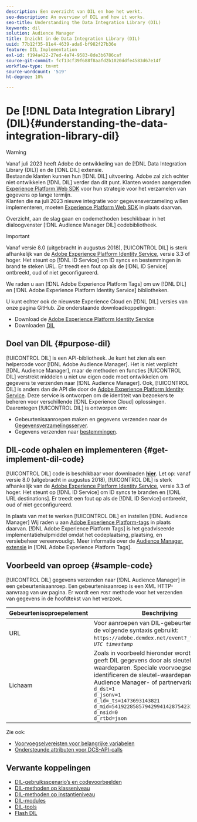```yaml
---
description: Een overzicht van DIL en hoe het werkt.
seo-description: An overview of DIL and how it works.
seo-title: Understanding the Data Integration Library (DIL)
keywords: dil
solution: Audience Manager
title: Inzicht in de Data Integration Library (DIL)
uuid: 77b12f35-81e4-4639-ada6-bf982f27b36e
feature: DIL Implementation
exl-id: f194a422-27ed-4a74-9583-8de3b6786caf
source-git-commit: fcf13cf39f688f8aafd2b1020ddfe4583d67e14f
workflow-type: tm+mt
source-wordcount: '519'
ht-degree: 10%

---
```


# De [!DNL Data Integration Library] (DIL){#understanding-the-data-integration-library-dil}

>[!WARNING]
>
>Vanaf juli 2023 heeft Adobe de ontwikkeling van de [!DNL Data Integration Library (DIL)] en de [!DNL DIL] extensie.
><br>
>Bestaande klanten kunnen hun [!DNL DIL] uitvoering. Adobe zal zich echter niet ontwikkelen [!DNL DIL] verder dan dit punt. Klanten worden aangeraden [Experience Platform Web SDK](https://experienceleague.adobe.com/docs/experience-platform/edge/home.html?lang=en) voor hun strategie voor het verzamelen van gegevens op lange termijn.
><br>
>Klanten die na juli 2023 nieuwe integratie voor gegevensverzameling willen implementeren, moeten [Experience Platform Web SDK](https://experienceleague.adobe.com/docs/experience-platform/edge/home.html?lang=en) in plaats daarvan.

Overzicht, aan de slag gaan en codemethoden beschikbaar in het dialoogvenster [!DNL Audience Manager DIL] codebibliotheek.

>[!IMPORTANT]
>
>Vanaf versie 8.0 (uitgebracht in augustus 2018), [!UICONTROL DIL] is sterk afhankelijk van de [Adobe Experience Platform Identity Service](https://experienceleague.adobe.com/docs/id-service/using/home.html), versie 3.3 of hoger. Het steunt op [!DNL ID Service] om ID syncs en bestemmingen in brand te steken URL. Er treedt een fout op als de [!DNL ID Service] ontbreekt, oud of niet geconfigureerd.
>
>We raden u aan [!DNL Adobe Experience Platform Tags] om uw [!DNL DIL] en [!DNL Adobe Experience Platform Identity Service] bibliotheken.

U kunt echter ook de nieuwste Experience Cloud en [!DNL DIL] versies van onze pagina GitHub. Zie onderstaande downloadkoppelingen:

* Download de [Adobe Experience Platform Identity Service](https://github.com/Adobe-Marketing-Cloud/id-service/releases)
* Downloaden [DIL](https://github.com/Adobe-Marketing-Cloud/dil/releases)

## Doel van DIL {#purpose-dil}

[!UICONTROL DIL] is een API-bibliotheek. Je kunt het zien als een helpercode voor [!DNL Adobe Audience Manager]. Het is niet verplicht [!DNL Audience Manager], maar de methoden en functies [!UICONTROL DIL] verstrekt middelen u niet uw eigen code moet ontwikkelen om gegevens te verzenden naar [!DNL Audience Manager]. Ook, [!UICONTROL DIL] is anders dan de API die door de [Adobe Experience Platform Identity Service](https://experienceleague.adobe.com/docs/id-service/using/home.html). Deze service is ontworpen om de identiteit van bezoekers te beheren voor verschillende [!DNL Experience Cloud] oplossingen. Daarentegen [!UICONTROL DIL] is ontworpen om:

* Gebeurtenisaanroepen maken en gegevens verzenden naar de [Gegevensverzamelingsserver](../reference/system-components/components-data-collection.md).
* Gegevens verzenden naar [bestemmingen](../features/destinations/destinations.md).

## DIL-code ophalen en implementeren {#get-implement-dil-code}

[!UICONTROL DIL] code is beschikbaar voor downloaden **[hier](https://github.com/Adobe-Marketing-Cloud/dil/releases)**. Let op: vanaf versie 8.0 (uitgebracht in augustus 2018), [!UICONTROL DIL] is sterk afhankelijk van de [Adobe Experience Platform Identity Service](https://experienceleague.adobe.com/docs/id-service/using/home.html), versie 3.3 of hoger. Het steunt op [!DNL ID Service] om ID syncs te branden en [!DNL URL destinations]. Er treedt een fout op als de [!DNL ID Service] ontbreekt, oud of niet geconfigureerd.

In plaats van met te werken [!UICONTROL DIL] en instellen [!DNL Audience Manager] Wij raden u aan [Adobe Experience Platform-tags](https://experienceleague.adobe.com/docs/experience-platform/tags/home.html) in plaats daarvan. [!DNL Adobe Experience Platform Tags] is het geadviseerde implementatiehulpmiddel omdat het codeplaatsing, plaatsing, en versiebeheer vereenvoudigt. Meer informatie over de [Audience Manager, extensie](https://experienceleague.adobe.com/docs/experience-platform/tags/extensions/adobe/audience-manager/overview.html) in [!DNL Adobe Experience Platform Tags].

## Voorbeeld van oproep {#sample-code}

[!UICONTROL DIL] gegevens verzenden naar [!DNL Audience Manager] in een gebeurtenisaanroep. Een gebeurtenisaanroep is een XML HTTP-aanvraag van uw pagina. Er wordt een `POST` methode voor het verzenden van gegevens in de hoofdtekst van het verzoek.

| Gebeurtenisoproepelement | Beschrijving |
|--- |--- |
| URL | Voor aanroepen van DIL-gebeurtenissen wordt de volgende syntaxis gebruikt: `https://adobe.demdex.net/event?_ts =` *`UNIX UTC timestamp`* |
| Lichaam | Zoals in voorbeeld hieronder wordt getoond, geeft DIL gegevens door als sleutel-waardeparen. Speciale voorvoegseltekens identificeren de sleutel-waardeparen als Audience Manager- of partnervariabelen.<br>`d_dst=1`<br>`d_jsonv=1`<br>`d_ld=_ts=1473693143821`<br>`d_mid=54192285857942994142875423154873503351`<br>`d_nsid=0`<br>`d_rtbd=json`<br> |

Zie ook:
* [Voorvoegselvereisten voor belangrijke variabelen](../features/traits/trait-variable-prefixes.md)
* [Ondersteunde attributen voor DCS-API-calls](../api/dcs-intro/dcs-api-reference/dcs-keys.md)

## Verwante koppelingen

* [DIL-gebruiksscenario’s en codevoorbeelden](/help/using/dil/dil-use-cases.md)
* [DIL-methoden op klasseniveau ](/help/using/dil/dil-class-overview/dil-start.md)
* [DIL-methoden op instantieniveau](/help/using/dil/dil-instance-methods.md)
* [DIL-modules](/help/using/dil/dil-modules.md)
* [DIL-tools](/help/using/dil/dil-tools.md)
* [Flash DIL](/help/using/dil/dil-flash.md)
